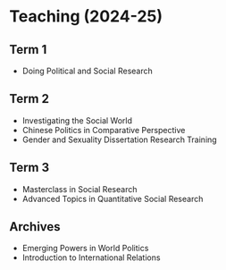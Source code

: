 # Teaching (2024-25)

## Term 1

 - Doing Political and Social Research

## Term 2

 - Investigating the Social World
 - Chinese Politics in Comparative Perspective
 - Gender and Sexuality Dissertation Research Training

## Term 3

 - Masterclass in Social Research
 - Advanced Topics in Quantitative Social Research

## Archives

 - Emerging Powers in World Politics
 - Introduction to International Relations